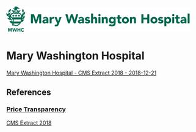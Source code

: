 # ![Mary Washington Hospital](https://raw.githubusercontent.com/jalbertbowden/virginia-hospital-costs-open-data/master/img/mary-washington-hospital-logo.png)  
# Mary Washington Hospital  

[Mary Washington Hospital - CMS Extract 2018 - 2018-12-21](https://github.com/jalbertbowden/virginia-hospital-costs-open-data/blob/master/data/mary-washington-hospital/cms-extract-2018-12-21.csv)  

## References  
### [Price Transparency](https://www.marywashingtonhealthcare.com/Patients-Visitors/Financial-Assistance/Price-Transparency.aspx)  
[CMS Extract 2018](https://www.marywashingtonhealthcare.com/documents/CMS_Extract_20181221.xlsx)  
